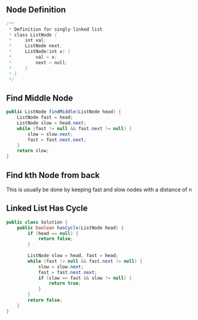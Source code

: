 ## Node Definition
``` java
/**
 * Definition for singly-linked list.
 * class ListNode {
 *     int val;
 *     ListNode next;
 *     ListNode(int x) {
 *         val = x;
 *         next = null;
 *     }
 * }
 */
```
## Find Middle Node
``` java
public ListNode findMiddle(ListNode head) {
    ListNode fast = head;
    ListNode slow = head.next;
    while (fast != null && fast.next != null) {
        slow = slow.next;
        fast = fast.next.next;
    }
    return slow;
}
```

## Find kth Node from back
This is usually be done by keeping fast and slow nodes with a distance of n

## Linked List Has Cycle

``` java
public class Solution {
    public boolean hasCycle(ListNode head) {
        if (head == null) {
            return false;
        }
        
        ListNode slow = head, fast = head;
        while (fast != null && fast.next != null) {
            slow = slow.next;
            fast = fast.next.next;
            if (slow == fast && slow != null) {
                return true;
            }
        }
        return false;
    }
}
```





